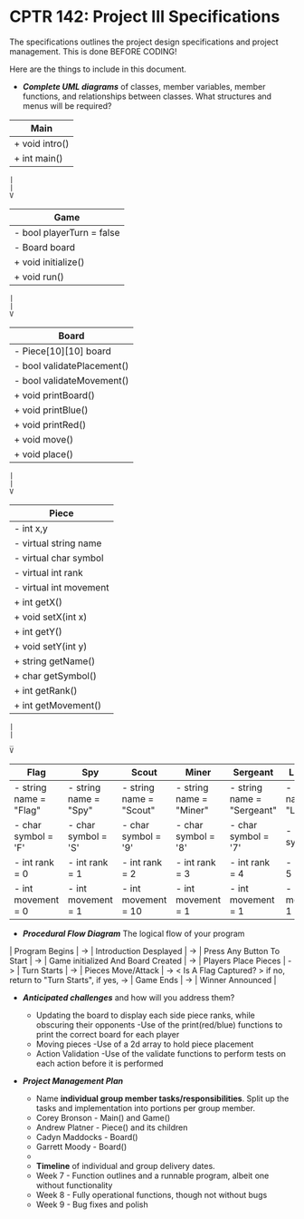 # CPTR 142: Project III Specifications

The specifications outlines the project design specifications and project management.
This is done BEFORE CODING!

Here are the things to include in this document.

* ___Complete UML diagrams___ of classes, member variables, member functions, and relationships between classes.
  What structures and menus will be required?  

| Main |
| ---- |
| + void intro() |
| + int main() |

    |
    |
    V

| Game |
| ---- |
| - bool playerTurn = false |
| - Board board |
| + void initialize() |
| + void run() |

    |
    |
    V
    
| Board |
| ----- |
| - Piece[10][10] board |
| - bool validatePlacement() |
| - bool validateMovement() |
| + void printBoard() |
| + void printBlue() |
| + void printRed() |
| + void move() |
| + void place() |

    |
    |
    V

| Piece |
| ----- |
| - int x,y |
| - virtual string name |
| - virtual char symbol |
| - virtual int rank |
| - virtual int movement |
| + int getX() |
| + void setX(int x) |
| + int getY() |
| + void setY(int y) |
| + string getName() |
| + char getSymbol() |
| + int getRank() |
| + int getMovement() |

    |
    |
    _
    V
    
| Flag | Spy | Scout | Miner | Sergeant | Lieutenant | Captain | Major | Colonel | General | Marshall | Bomb |
| ---- | --- | ----- | ----- | -------- | ---------- | ------- | ----- | ------- | ------- | -------- | ---- |
| - string name = "Flag"| - string name = "Spy"| - string name = "Scout"| - string name = "Miner"| - string name = "Sergeant"| - string name = "Lieutenant"| - string name = "Captain"| - string name = "Major"| - string name = "Colonel"| - string name = "General"| - string name = "Marshall"| - string name = "Bomb"|
| - char symbol = 'F' | - char symbol = 'S' | - char symbol = '9' | - char symbol = '8' | - char symbol = '7' | - char symbol = '6' | - char symbol = '5' | - char symbol = '4' | - char symbol = '3' | - char symbol = '2' | - char symbol = '1' | - char symbol = 'B' |
| - int rank = 0 | - int rank = 1 | - int rank = 2 | - int rank = 3 | - int rank = 4 | - int rank = 5 | - int rank = 6 | - int rank = 7 | - int rank = 8 | - int rank = 9 | - int rank = 10 | - int rank = 11 |
| - int movement = 0 | - int movement = 1 | - int movement = 10 | - int movement = 1 | - int movement = 1 | - int movement = 1 | - int movement = 1 | - int movement = 1 | - int movement = 1 | - int movement = 1 | - int movement = 1 | - int movement = 0 |

* ___Procedural Flow Diagram___ The logical flow of your program

| Program Begins | -> 
| Introduction Desplayed | -> 
| Press Any Button To Start | -> 
| Game initialized And Board Created | -> 
| Players Place Pieces | ->
| Turn Starts | ->
| Pieces Move/Attack | ->
< Is A Flag Captured? > if no, return to "Turn Starts", if yes, -> 
| Game Ends | ->
| Winner Announced |

* ___Anticipated challenges___ and how will you address them?
    * Updating the board to display each side piece ranks, while obscuring their opponents
        -Use of the print(red/blue) functions to print the correct board for each player
    * Moving pieces
        -Use of a 2d array to hold piece placement
    * Action Validation
        -Use of the validate functions to perform tests on each action before it is performed

* ___Project Management Plan___
  * Name __individual group member tasks/responsibilities__.
    Split up the tasks and implementation into portions per group member.
  * Corey Bronson - Main() and Game()
  * Andrew Platner - Piece() and its children
  * Cadyn Maddocks - Board()
  * Garrett Moody - Board()
  -
  * __Timeline__ of individual and group delivery dates.
  * Week 7 - Function outlines and a runnable program, albeit one without functionality
  * Week 8 - Fully operational functions, though not without bugs
  * Week 9 - Bug fixes and polish
